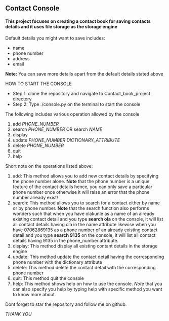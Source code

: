 <h2>Contact Console</h2>
<h4>This project focuses on creating a contact book for saving contacts details and it uses
    file storage as the storage engine
</h4>
<p>Default details you might want to save includes:</p>
<ul>
    <li>name</li>
    <li>phone number</li>
    <li>address</li>
    <li>email</li>
</ul>
<p><b>Note:</b> You can save more details apart from the default details stated above</p>
<p>HOW TO START THE CONSOLE</p>
<ul>
    <li>Step 1: clone the repository and navigate to Contact_book_project directory</li>
    <li>Step 2: Type ./console.py on the terminal to start the console</li>
</ul>
<p>The following includes various operation allowed by the console</p>
<ol>
    <li>add <em>PHONE_NUMBER</em></li>
    <li>search <em>PHONE_NUMBER</em> OR search <em>NAME</em></li>
    <li>display</li>
    <li>update <em>PHONE_NUMBER  DICTIONARY_ATTRIBUTE</em></li>
    <li>delete <em>PHONE_NUMBER</em></li>
    <li>quit</li>
    <li>help</li>
</ol>
<p>Short note on the operations listed above:</p>
<ol>
    <li>add: This method allows you to add new contact details by specifying the phone number alone. <b>Note</b> that
        the phone number is a unique feature of the contact details hence, you can only save a particular phone number
        once otherwise it will raise an error that the phone number already exist!
    </li>
    <li>search: This method allows you to search for a contact either by name or by phone number. <b>Note</b> that
        the search function also performs wonders such that when you have olakunle as a name of an already existing
        contact detail and you type <b>search ola</b> on the console, it will list all contact details having ola
        in the name attribute likewise when you have 07062869135 as a phone number of an already existing contact detail
        and you type <b>search 9135</b> on the console, it will list all contact details having 9135 in the
        phone_number attribute.
    </li>
    <li>display: This method display all existing contant details in the storage engine</li>
    <li>update: This method update the contact detail having the corresponding phone number with the dictionary attribute</li>
    <li>delete: This method delete the contact detail with the corresponding phone number</li>
    <li>quit: This method quit the console</li>
    <li>help: This method shows help on how to use the console. <em>Note</em> that you can also specify you help by typing
        help with specific method you want to know more about.
    </li>
</ol>

<p>Dont forget to star the repository and follow me on github.</p>
<em>THANK YOU</em>

